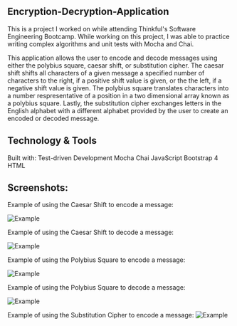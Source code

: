 ## Encryption-Decryption-Application

This is a project I worked on while attending Thinkful's Software Engineering Bootcamp. While working on this project, I was able to practice writing complex algorithms and unit tests with Mocha and Chai.

This application allows the user to encode and decode messages using either the polybius square, caesar shift, or substitution cipher. The caesar shift shifts all characters of a given message a specified number of characters to the right, if a positive shift value is given, or the the left, if a negative shift value is given. The polybius square translates characters into a number respresentative of a position in a two dimensional array known as a polybius square. Lastly, the substitution cipher exchanges letters in the English alphabet with a different alphabet provided by the user to create an encoded or decoded message.

## Technology & Tools
Built with:
Test-driven Development
Mocha
Chai
JavaScript
Bootstrap 4
HTML

## Screenshots:

 Example of using the Caesar Shift to encode a message:

![Example](https://github.com/Mona-Nabil/Encryption-Decryption-Application/assets/134805506/3b234fb3-aefa-4883-8485-4108e8845e7c)

 Example of using the Caesar Shift to decode a message:

![Example](https://github.com/Mona-Nabil/Encryption-Decryption-Application/assets/134805506/b96f72c1-fa29-439f-94c6-7f0a24f7bef1)

 Example of using the Polybius Square to encode a message:

![Example](https://github.com/Mona-Nabil/Encryption-Decryption-Application/assets/134805506/5e8c883c-4917-4f33-ab95-7d3bfca3ed3d)

  Example of using the Polybius Square to decode a message:

  ![Example](ttps://github.com/Mona-Nabil/Encryption-Decryption-Application/assets/134805506/f9c84bdf-aead-45a6-9763-764a20980646)

  Example of using the Substitution Cipher to encode a message:
    ![Example](https://github.com/Mona-Nabil/Encryption-Decryption-Application/assets/134805506/d9d85959-1dc3-496b-8995-2ef396050034)


